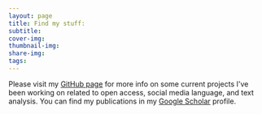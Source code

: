 ```yaml
---
layout: page
title: Find my stuff:
subtitle: 
cover-img: 
thumbnail-img: 
share-img: 
tags:
---
```


Please visit my [GitHub page](https://github.com/camlivio) for more info on some current projects I've been working on related to open access, social media language, and text analysis. You can find my publications in my [Google Scholar](https://scholar.google.com/scholar?hl=en&as_sdt=0%2C11&q=Camila+Livio+&btnG=) profile.
